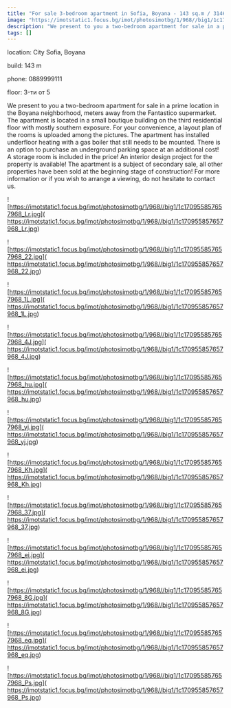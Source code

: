 ```yaml
---
title: "For sale 3-bedroom apartment in Sofia, Boyana - 143 sq.m / 314600 EUR :: imot.bg Advertisement"
image: "https://imotstatic1.focus.bg/imot/photosimotbg/1/968//big1/1c170955857657968_XF.jpg"
description: "We present to you a two-bedroom apartment for sale in a prime location in the Boyana neighborhood, meters away from the Fantastico supermarket. The apartment is located in a small boutique building on the third residential floor with mostly southern exposure. For your convenience, a layout plan of the rooms is uploaded among the pictures. The apartment has installed underfloor heating with a gas boiler that still needs to be mounted. There is an option to purchase an underground parking space at an additional cost! A storage room is included in the price! An interior design project for the property is available! The apartment is a subject of secondary sale, all other properties have been sold at the beginning stage of construction! For more information or if you wish to arrange a viewing, do not hesitate to contact us."
tags: []
---
```


location: City Sofia, Boyana

build: 143 m

phone: 0889999111

floor: 3-ти от 5

We present to you a two-bedroom apartment for sale in a prime location in the Boyana neighborhood, meters away from the Fantastico supermarket. The apartment is located in a small boutique building on the third residential floor with mostly southern exposure. For your convenience, a layout plan of the rooms is uploaded among the pictures. The apartment has installed underfloor heating with a gas boiler that still needs to be mounted. There is an option to purchase an underground parking space at an additional cost! A storage room is included in the price! An interior design project for the property is available! The apartment is a subject of secondary sale, all other properties have been sold at the beginning stage of construction! For more information or if you wish to arrange a viewing, do not hesitate to contact us.


![https://imotstatic1.focus.bg/imot/photosimotbg/1/968//big1/1c170955857657968_Lr.jpg]( https://imotstatic1.focus.bg/imot/photosimotbg/1/968//big1/1c170955857657968_Lr.jpg)


![https://imotstatic1.focus.bg/imot/photosimotbg/1/968//big1/1c170955857657968_22.jpg]( https://imotstatic1.focus.bg/imot/photosimotbg/1/968//big1/1c170955857657968_22.jpg)


![https://imotstatic1.focus.bg/imot/photosimotbg/1/968//big1/1c170955857657968_1L.jpg]( https://imotstatic1.focus.bg/imot/photosimotbg/1/968//big1/1c170955857657968_1L.jpg)


![https://imotstatic1.focus.bg/imot/photosimotbg/1/968//big1/1c170955857657968_4J.jpg]( https://imotstatic1.focus.bg/imot/photosimotbg/1/968//big1/1c170955857657968_4J.jpg)


![https://imotstatic1.focus.bg/imot/photosimotbg/1/968//big1/1c170955857657968_hu.jpg]( https://imotstatic1.focus.bg/imot/photosimotbg/1/968//big1/1c170955857657968_hu.jpg)


![https://imotstatic1.focus.bg/imot/photosimotbg/1/968//big1/1c170955857657968_yj.jpg]( https://imotstatic1.focus.bg/imot/photosimotbg/1/968//big1/1c170955857657968_yj.jpg)


![https://imotstatic1.focus.bg/imot/photosimotbg/1/968//big1/1c170955857657968_Kh.jpg]( https://imotstatic1.focus.bg/imot/photosimotbg/1/968//big1/1c170955857657968_Kh.jpg)


![https://imotstatic1.focus.bg/imot/photosimotbg/1/968//big1/1c170955857657968_37.jpg]( https://imotstatic1.focus.bg/imot/photosimotbg/1/968//big1/1c170955857657968_37.jpg)


![https://imotstatic1.focus.bg/imot/photosimotbg/1/968//big1/1c170955857657968_ei.jpg]( https://imotstatic1.focus.bg/imot/photosimotbg/1/968//big1/1c170955857657968_ei.jpg)


![https://imotstatic1.focus.bg/imot/photosimotbg/1/968//big1/1c170955857657968_8G.jpg]( https://imotstatic1.focus.bg/imot/photosimotbg/1/968//big1/1c170955857657968_8G.jpg)


![https://imotstatic1.focus.bg/imot/photosimotbg/1/968//big1/1c170955857657968_eq.jpg]( https://imotstatic1.focus.bg/imot/photosimotbg/1/968//big1/1c170955857657968_eq.jpg)


![https://imotstatic1.focus.bg/imot/photosimotbg/1/968//big1/1c170955857657968_Ps.jpg]( https://imotstatic1.focus.bg/imot/photosimotbg/1/968//big1/1c170955857657968_Ps.jpg)


